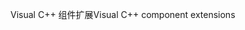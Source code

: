 <span data-ttu-id="46a1c-101">Visual C++ 组件扩展</span><span class="sxs-lookup"><span data-stu-id="46a1c-101">Visual C++ component extensions</span></span>